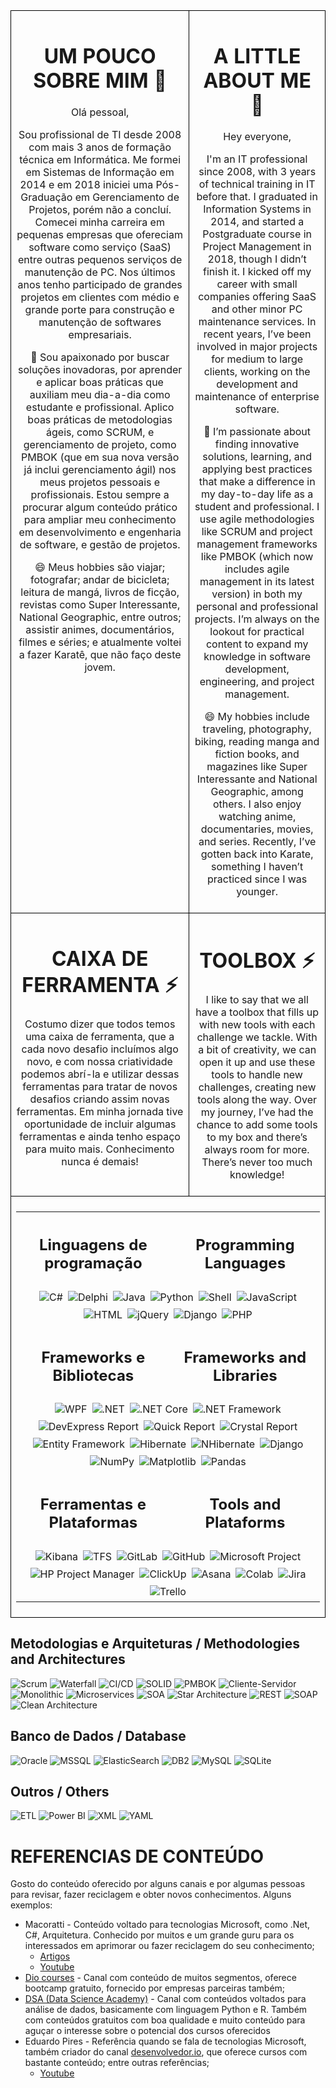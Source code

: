 <!DOCTYPE html>
<html lang="pt-BR">
<head>
    <meta charset="UTF-8">
    <meta name="viewport" content="width=device-width, initial-scale=1.0">
</head>
<body>
    <table style="width: 100%; border-collapse: collapse;">
        <tr>
            <td style="border: 1px solid black; padding: 8px; text-align: center; vertical-align: top;">
                <h1>UM POUCO SOBRE MIM 👋</h1>
                <p>Olá pessoal,</p>
                <p>
                    Sou profissional de TI desde 2008 com mais 3 anos de formação técnica em Informática. Me formei em Sistemas de Informação em 2014 e em 2018 iniciei uma Pós-Graduação em Gerenciamento de Projetos, porém não a concluí. Comecei minha carreira em pequenas empresas que ofereciam software como serviço (SaaS) entre outras pequenos serviços de manutenção de PC. Nos últimos anos tenho participado de grandes projetos em clientes com médio e grande porte para construção e manutenção de softwares empresariais.
                </p>
                <p>
                    💞️ Sou apaixonado por buscar soluções inovadoras, por aprender e aplicar boas práticas que auxiliam meu dia-a-dia como estudante e profissional. Aplico boas práticas de metodologias ágeis, como SCRUM, e gerenciamento de projeto, como PMBOK (que em sua nova versão já inclui gerenciamento ágil) nos meus projetos pessoais e profissionais. Estou sempre a procurar algum conteúdo prático para ampliar meu conhecimento em desenvolvimento e engenharia de software, e gestão de projetos.
                </p>
                <p>
                    😄 Meus hobbies são viajar; fotografar; andar de bicicleta; leitura de mangá, livros de ficção, revistas como Super Interessante, National Geographic, entre outros; assistir animes, documentários, filmes e séries; e atualmente voltei a fazer Karatê, que não faço deste jovem.
                </p>
            </td>
            <td style="border: 1px solid black; padding: 8px; text-align: center; vertical-align: top;">
                <h1>A LITTLE ABOUT ME 👋</h1>
                <p>Hey everyone,</p>
                <p>
                    I'm an IT professional since 2008, with 3 years of technical training in IT before that. I graduated in Information Systems in 2014, and started a Postgraduate course in Project Management in 2018, though I didn’t finish it. I kicked off my career with small companies offering SaaS and other minor PC maintenance services. In recent years, I’ve been involved in major projects for medium to large clients, working on the development and maintenance of enterprise software.
                </p>
                <p>
                    💞️ I’m passionate about finding innovative solutions, learning, and applying best practices that make a difference in my day-to-day life as a student and professional. I use agile methodologies like SCRUM and project management frameworks like PMBOK (which now includes agile management in its latest version) in both my personal and professional projects. I’m always on the lookout for practical content to expand my knowledge in software development, engineering, and project management.
                </p>
                <p>
                    😄 My hobbies include traveling, photography, biking, reading manga and fiction books, and magazines like Super Interessante and National Geographic, among others. I also enjoy watching anime, documentaries, movies, and series. Recently, I’ve gotten back into Karate, something I haven’t practiced since I was younger.
                </p>
            </td>
        </tr>
        <tr>
            <td style="border: 1px solid black; padding: 8px; text-align: center; vertical-align: top;">
                <h1>CAIXA DE FERRAMENTA ⚡</h1>
                <p>
                    Costumo dizer que todos temos uma caixa de ferramenta, que a cada novo desafio incluímos algo novo, e com nossa criatividade podemos abrí-la e utilizar dessas ferramentas para tratar de novos desafios criando assim novas ferramentas. Em minha jornada tive oportunidade de incluir algumas ferramentas e ainda tenho espaço para muito mais. Conhecimento nunca é demais!
                </p>
            </td>
            <td style="border: 1px solid black; padding: 8px; text-align: center; vertical-align: top;">
                <h1>TOOLBOX ⚡</h1>
                <p>
                    I like to say that we all have a toolbox that fills up with new tools with each challenge we tackle. With a bit of creativity, we can open it up and use these tools to handle new challenges, creating new tools along the way. Over my journey, I’ve had the chance to add some tools to my box and there’s always room for more. There’s never too much knowledge!
                </p>
            </td>
        </tr>
        <tr>
            <td colspan="2" style="border: 1px solid black; padding: 8px;">
                <table style="width: 100%; border-collapse: collapse;">
                    <tr style="border-bottom: none;">
                        <td style="border: none; padding: 4px; text-align: center;">
                            <h2>Linguagens de programação</h2>
                        </td>
                        <td style="border: none; padding: 4px; text-align: center;">
                            <h2>Programming Languages</h2>
                        </td>
                    </tr>
                    <tr>
                        <td colspan="2" style="border: none; padding: 4px; text-align: center;">
                            <div style="display: flex; flex-wrap: wrap; justify-content: center; gap: 4px;">
                                <img src="https://img.shields.io/badge/C%23-%23239120.svg?style=for-the-badge&logo=csharp&logoColor=white" alt="C#" style="margin: 2px;">
                                <img src="https://img.shields.io/badge/Delphi-%2300599C.svg?style=for-the-badge&logo=delphi&logoColor=white" alt="Delphi" style="margin: 2px;">
                                <img src="https://img.shields.io/badge/Java-%23F80000.svg?style=for-the-badge&logo=java&logoColor=white" alt="Java" style="margin: 2px;">
                                <img src="https://img.shields.io/badge/Python-%2328A745.svg?style=for-the-badge&logo=python&logoColor=white" alt="Python" style="margin: 2px;">
                                <img src="https://img.shields.io/badge/Shell-%234EAA25.svg?style=for-the-badge&logo=gnubash&logoColor=white" alt="Shell" style="margin: 2px;">
                                <img src="https://img.shields.io/badge/JavaScript-%23F7DF1C.svg?style=for-the-badge&logo=javascript&logoColor=black" alt="JavaScript" style="margin: 2px;">
                                <img src="https://img.shields.io/badge/HTML-%23E34F26.svg?style=for-the-badge&logo=html5&logoColor=white" alt="HTML" style="margin: 2px;">
                                <img src="https://img.shields.io/badge/jQuery-%23076D8D.svg?style=for-the-badge&logo=jquery&logoColor=white" alt="jQuery" style="margin: 2px;">
                                <img src="https://img.shields.io/badge/Django-%23092E20.svg?style=for-the-badge&logo=django&logoColor=white" alt="Django" style="margin: 2px;">
                                <img src="https://img.shields.io/badge/PHP-%23777BB4.svg?style=for-the-badge&logo=php&logoColor=white" alt="PHP" style="margin: 2px;">
                            </div>
                        </td>
                    </tr>
                    <tr style="border-bottom: none;">
                        <td style="border: none; padding: 4px; text-align: center;">
                            <h2>Frameworks e Bibliotecas</h2>
                        </td>
                        <td style="border: none; padding: 4px; text-align: center;">
                            <h2>Frameworks and Libraries</h2>
                        </td>
                    </tr>
                    <tr>
                        <td colspan="2" style="border: none; padding: 4px; text-align: center;">
                            <div style="display: flex; flex-wrap: wrap; justify-content: center; gap: 4px;">
                                <img src="https://img.shields.io/badge/WPF-%23397B68.svg?style=for-the-badge&logo=.net&logoColor=white" alt="WPF" style="margin: 2px;">
                                <img src="https://img.shields.io/badge/.NET-%235C2D91.svg?style=for-the-badge&logo=.net&logoColor=white" alt=".NET" style="margin: 2px;">
                                <img src="https://img.shields.io/badge/.NET%20Core-%23007ACC.svg?style=for-the-badge&logo=.net&logoColor=white" alt=".NET Core" style="margin: 2px;">
                                <img src="https://img.shields.io/badge/.NET%20Framework-%235C2D91.svg?style=for-the-badge&logo=.net&logoColor=white" alt=".NET Framework" style="margin: 2px;">
                                <img src="https://img.shields.io/badge/DevExpress%20Report-%23325F9B.svg?style=for-the-badge&logo=devexpress&logoColor=white" alt="DevExpress Report" style="margin: 2px;">
                                <img src="https://img.shields.io/badge/Quick%20Report-%231E7F82.svg?style=for-the-badge&logo=quickreport&logoColor=white" alt="Quick Report" style="margin: 2px;">
                                <img src="https://img.shields.io/badge/Crystal%20Report-%230F7E9A.svg?style=for-the-badge&logo=crystal-reports&logoColor=white" alt="Crystal Report" style="margin: 2px;">
                                <img src="https://img.shields.io/badge/Entity%20Framework-%23238E8F.svg?style=for-the-badge&logo=.net&logoColor=white" alt="Entity Framework" style="margin: 2px;">
                                <img src="https://img.shields.io/badge/Hibernate-%235B4F4F.svg?style=for-the-badge&logo=hibernate&logoColor=white" alt="Hibernate" style="margin: 2px;">
                                <img src="https://img.shields.io/badge/NHibernate-%235B4F4F.svg?style=for-the-badge&logo=nhibernate&logoColor=white" alt="NHibernate" style="margin: 2px;">
                                <img src="https://img.shields.io/badge/Django-%23092E20.svg?style=for-the-badge&logo=django&logoColor=white" alt="Django" style="margin: 2px;">
                                <img src="https://img.shields.io/badge/NumPy-%FF4F4F.svg?style=for-the-badge&logo=numpy&logoColor=white" alt="NumPy" style="margin: 2px;">
                                <img src="https://img.shields.io/badge/Matplotlib-%230F4B7F.svg?style=for-the-badge&logo=matplotlib&logoColor=white" alt="Matplotlib" style="margin: 2px;">
                                <img src="https://img.shields.io/badge/Pandas-%23150458.svg?style=for-the-badge&logo=pandas&logoColor=white" alt="Pandas" style="margin: 2px;">
                            </div>
                        </td>
                    </tr>
                    <tr style="border-bottom: none;">
                        <td style="border: none; padding: 4px; text-align: center;">
                            <h2>Ferramentas e Plataformas</h2>
                        </td>
                        <td style="border: none; padding: 4px; text-align: center;">
                            <h2>Tools and Plataforms</h2>
                        </td>
                    </tr>
                    <tr>
                        <td colspan="2" style="border: none; padding: 4px; text-align: center;">
                            <div style="display: flex; flex-wrap: wrap; justify-content: center; gap: 4px;">
                                <img src="https://img.shields.io/badge/Kibana-%23000000.svg?style=for-the-badge&logo=kibana&logoColor=white" alt="Kibana" style="margin: 2px;">
                                <img src="https://img.shields.io/badge/TFS-%23520F41.svg?style=for-the-badge&logo=tfs&logoColor=white" alt="TFS" style="margin: 2px;">
                                <img src="https://img.shields.io/badge/GitLab-%23FFFFFF.svg?style=for-the-badge&logo=gitlab&logoColor=orange" alt="GitLab" style="margin: 2px;">
                                <img src="https://img.shields.io/badge/GitHub-%23121011.svg?style=for-the-badge&logo=github&logoColor=white" alt="GitHub" style="margin: 2px;">
                                <img src="https://img.shields.io/badge/Microsoft%20Project-%230A3B72.svg?style=for-the-badge&logo=microsoft-project&logoColor=white" alt="Microsoft Project" style="margin: 2px;">
                                <img src="https://img.shields.io/badge/HP%20Project%20Manager-%23F7B700.svg?style=for-the-badge&logo=hp&logoColor=white" alt="HP Project Manager" style="margin: 2px;">
                                <img src="https://img.shields.io/badge/ClickUp-%23FFFFFF.svg?style=for-the-badge&logo=clickup&logoColor=%234C8BF5" alt="ClickUp" style="margin: 2px;">
                                <img src="https://img.shields.io/badge/Asana-%23FFFFFF.svg?style=for-the-badge&logo=asana&logoColor=red" alt="Asana" style="margin: 2px;">
                                <img src="https://img.shields.io/badge/Google%20Colab-%234C8BF5.svg?style=for-the-badge&logo=googlecolab&logoColor=white" alt="Colab" style="margin: 2px;">
                                <img src="https://img.shields.io/badge/Jira-%23007ACC.svg?style=for-the-badge&logo=jira&logoColor=white" alt="Jira" style="margin: 2px;">
                                <img src="https://img.shields.io/badge/Trello-%23007ACC.svg?style=for-the-badge&logo=trello&logoColor=white" alt="Trello" style="margin: 2px;">
                            </div>
                        </td>
                    </tr>
                </table>
            </td>
        </tr>
    </table>
</body>
</html>


## Metodologias e Arquiteturas / Methodologies and Architectures
![Scrum](https://img.shields.io/badge/Scrum-%23000F27.svg?style=flat&logo=scrum&logoColor=white)
![Waterfall](https://img.shields.io/badge/Waterfall-%238A2C2D.svg?style=flat&logo=waterfall&logoColor=white)
![CI/CD](https://img.shields.io/badge/CI%2FCD-%23000000.svg?style=flat&logo=ci-cd&logoColor=white)
![SOLID](https://img.shields.io/badge/SOLID-%234C4C4C.svg?style=flat&logo=solid&logoColor=white)
![PMBOK](https://img.shields.io/badge/PMBOK-%23D0B700.svg?style=flat&logo=pmbo&logoColor=white)
![Cliente-Servidor](https://img.shields.io/badge/Client--Server-%23008CBA.svg?style=flat&logo=client-server&logoColor=white)
![Monolithic](https://img.shields.io/badge/Monolithic-%23000000.svg?style=flat&logo=monolithic&logoColor=white)
![Microservices](https://img.shields.io/badge/Microservices-%2300A3E0.svg?style=flat&logo=microservices&logoColor=white)
![SOA](https://img.shields.io/badge/SOA-%234F5F73.svg?style=flat&logo=soa&logoColor=white)
![Star Architecture](https://img.shields.io/badge/Star%20Architecture-%23F9B233.svg?style=flat&logo=star-architecture&logoColor=white)
![REST](https://img.shields.io/badge/REST-%2367D1F5.svg?style=flat&logo=rest&logoColor=white)
![SOAP](https://img.shields.io/badge/SOAP-%234C79A5.svg?style=flat&logo=soap&logoColor=white)
![Clean Architecture](https://img.shields.io/badge/Clean%20Architecture-%23FFFFFF.svg?style=flat&logo=architecture&logoColor=%234C8BF5)

## Banco de Dados / Database
![Oracle](https://img.shields.io/badge/Oracle-%23F80000.svg?style=flat&logo=oracle&logoColor=white)
![MSSQL](https://img.shields.io/badge/MSSQL-%234B1E6D.svg?style=flat&logo=microsoftsqlserver&logoColor=white)
![ElasticSearch](https://img.shields.io/badge/ElasticSearch-%23000000.svg?style=flat&logo=elasticsearch&logoColor=white)
![DB2](https://img.shields.io/badge/DB2-%23007D7D.svg?style=flat&logo=db2&logoColor=white)
![MySQL](https://img.shields.io/badge/MySQL-%2300A3E0.svg?style=flat&logo=mysql&logoColor=white)
![SQLite](https://img.shields.io/badge/SQLite-%230003C3.svg?style=flat&logo=sqlite&logoColor=white)

## Outros / Others
![ETL](https://img.shields.io/badge/ETL-%2338A1D7.svg?style=flat&logo=etl&logoColor=white)
![Power BI](https://img.shields.io/badge/Power%20BI-%23F2C300.svg?style=flat&logo=powerbi&logoColor=black)
![XML](https://img.shields.io/badge/XML-%2300A1E0.svg?style=flat&logo=xml&logoColor=white)
![YAML](https://img.shields.io/badge/YAML-%233D6C6C.svg?style=flat&logo=yaml&logoColor=white)

# REFERENCIAS DE CONTEÚDO
Gosto do conteúdo oferecido por alguns canais e por algumas pessoas para revisar, fazer reciclagem e obter novos conhecimentos. Alguns exemplos:
- Macoratti - Conteúdo voltado para tecnologias Microsoft, como .Net, C#, Arquitetura. Conhecido por muitos e um grande guru para os interessados em aprimorar ou fazer reciclagem do seu conhecimento;
  - [Artigos](https://macoratti.net/)
  - [Youtube](https://www.youtube.com/@josecarlosmacoratti)
- [Dio courses](https://www.dio.me/en) - Canal com conteúdo de muitos segmentos, oferece bootcamp gratuito, fornecido por empresas parceiras também;
- [DSA (Data Science Academy)](https://blog.dsacademy.com.br/) - Canal com conteúdos voltados para análise de dados, basicamente com linguagem Python e R. Também com conteúdos gratuitos com boa qualidade e muito conteúdo para aguçar o interesse sobre o potencial dos cursos oferecidos
- Eduardo Pires - Referência quando se fala de tecnologias Microsoft, também criador do canal [desenvolvedor.io](https://desenvolvedor.io/), que oferece cursos com bastante conteúdo; entre outras referências;
  - [Youtube](https://www.youtube.com/@desenvolvedorio)
 

<!--
- 👋 Hi, I’m @engqroz-io
- 👀 I’m interested in ...
- 🌱 I’m currently learning ...
- 💞️ I’m looking to collaborate on ...
- 📫 How to reach me ...
- 😄 Pronouns: ...
- ⚡ Fun fact: ...

engqroz-io/engqroz-io is a ✨ special ✨ repository because its `README.md` (this file) appears on your GitHub profile.
You can click the Preview link to take a look at your changes.
--->
